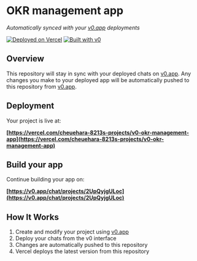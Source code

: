 # OKR management app

*Automatically synced with your [v0.app](https://v0.app) deployments*

[![Deployed on Vercel](https://img.shields.io/badge/Deployed%20on-Vercel-black?style=for-the-badge&logo=vercel)](https://vercel.com/cheuehara-8213s-projects/v0-okr-management-app)
[![Built with v0](https://img.shields.io/badge/Built%20with-v0.app-black?style=for-the-badge)](https://v0.app/chat/projects/2UpQyjgULoc)

## Overview

This repository will stay in sync with your deployed chats on [v0.app](https://v0.app).
Any changes you make to your deployed app will be automatically pushed to this repository from [v0.app](https://v0.app).

## Deployment

Your project is live at:

**[https://vercel.com/cheuehara-8213s-projects/v0-okr-management-app](https://vercel.com/cheuehara-8213s-projects/v0-okr-management-app)**

## Build your app

Continue building your app on:

**[https://v0.app/chat/projects/2UpQyjgULoc](https://v0.app/chat/projects/2UpQyjgULoc)**

## How It Works

1. Create and modify your project using [v0.app](https://v0.app)
2. Deploy your chats from the v0 interface
3. Changes are automatically pushed to this repository
4. Vercel deploys the latest version from this repository